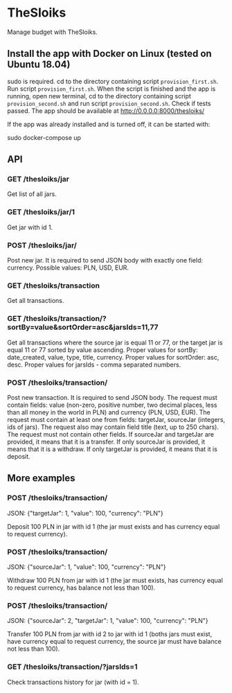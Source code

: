 # TheSloiks

Manage budget with TheSloiks.

## Install the app with Docker on Linux (tested on Ubuntu 18.04)
sudo is required. cd to the directory containing script `provision_first.sh`. Run script `provision_first.sh`. When the script is finished and the app is running, open new terminal, cd to the directory containing script `provision_second.sh` and run script `provision_second.sh`. Check if tests passed. The app should be available at http://0.0.0.0:8000/thesloiks/


If the app was already installed and is turned off, it can be started with:

sudo docker-compose up

## API

### GET /thesloiks/jar

Get list of all jars.

### GET /thesloiks/jar/1

Get jar with id 1.

### POST /thesloiks/jar/

Post new jar. It is required to send JSON body with exactly one field: currency. Possible values: PLN, USD, EUR.

### GET /thesloiks/transaction

Get all transactions.

### GET /thesloiks/transaction/?sortBy=value&sortOrder=asc&jarsIds=11,77

Get all transactions where the source jar is equal 11 or 77, or the target jar is equal 11 or 77 sorted by value ascending. Proper values for sortBy: date_created, value, type, title, currency. Proper values for sortOrder: asc, desc. Proper values for jarsIds - comma separated numbers.

### POST /thesloiks/transaction/

Post new transaction. It is required to send JSON body. The request must contain fields: value (non-zero, positive number, two decimal places, less than all money in the world in PLN) and currency (PLN, USD, EUR). The request must contain at least one from fields: targetJar, sourceJar (integers, ids of jars). The request also may contain field title (text, up to 250 chars). The request must not contain other fields. If sourceJar and targetJar are provided, it means that it is a transfer. If only sourceJar is provided, it means that it is a withdraw. If only targetJar is provided, it means that it is deposit.

## More examples

### POST /thesloiks/transaction/

JSON: {"targetJar": 1, "value": 100, "currency": "PLN"}

Deposit 100 PLN in jar with id 1 (the jar must exists and has currency equal to request currency).

### POST /thesloiks/transaction/

JSON: {"sourceJar": 1, "value": 100, "currency": "PLN"}

Withdraw 100 PLN from jar with id 1 (the jar must exists, has currency equal to request currency, has balance not less than 100).

### POST /thesloiks/transaction/

JSON: {"sourceJar": 2, "targetJar": 1, "value": 100, "currency": "PLN"}

Transfer 100 PLN from jar with id 2 to jar with id 1 (boths jars must exist, have currency equal to request currency, the source jar must have balance not less than 100).

### GET /thesloiks/transaction/?jarsIds=1

Check transactions history for jar (with id = 1).
